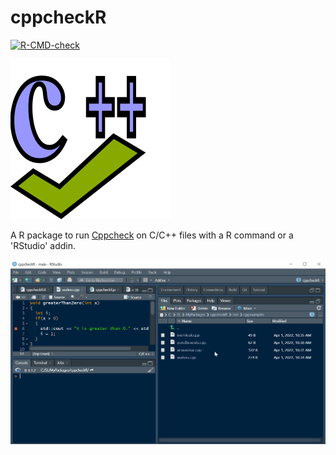 # cppcheckR

<!-- badges: start -->
[![R-CMD-check](https://github.com/stla/cppcheckR/actions/workflows/R-CMD-check.yaml/badge.svg)](https://github.com/stla/cppcheckR/actions/workflows/R-CMD-check.yaml)
<!-- badges: end -->

![](https://raw.githubusercontent.com/stla/cppcheckR/main/inst/images/cppcheck.png)

A R package to run [Cppcheck](https://cppcheck.sourceforge.io/) on C/C++ files 
with a R command or a 'RStudio' addin.

![](https://raw.githubusercontent.com/stla/cppcheckR/main/inst/images/addin.gif)
